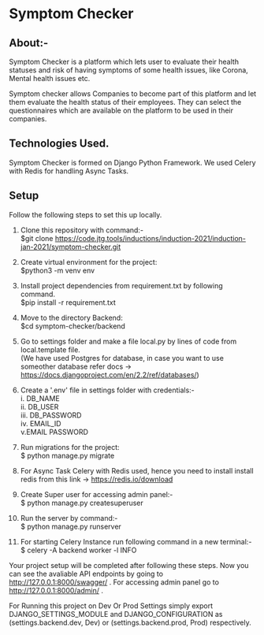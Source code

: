 # Symptom Checker

## About:-

Symptom Checker is a platform which lets user to evaluate their health statuses and risk of having symptoms of some health issues, like Corona, Mental health issues etc.

Symptom checker allows Companies to become part of this platform and let them evaluate the health status of their employees. They can select the questionnaires which are available on the platform to be used in their companies.

## Technologies Used.

Symptom Checker is formed on Django Python Framework. We used Celery with Redis for handling Async Tasks.

## Setup

Follow the following steps to set this up locally.

1. Clone this repository with command:-\
   $git clone https://code.jtg.tools/inductions/induction-2021/induction-jan-2021/symptom-checker.git

2. Create virtual environment for the project:\
   $python3 -m venv env

3. Install project dependencies from requirement.txt by following command.\
   $pip install -r requirement.txt

4. Move to the directory Backend:\
   $cd symptom-checker/backend

5. Go to settings folder and make a file local.py by lines of code from local.template file.\
   (We have used Postgres for database, in case you want to use someother database refer docs -> https://docs.djangoproject.com/en/2.2/ref/databases/)

6. Create a '.env' file in settings folder with credentials:-\
   i. DB_NAME\
   ii. DB_USER\
   iii. DB_PASSWORD\
   iv. EMAIL_ID\
   v.EMAIL PASSWORD

7. Run migrations for the project:\
   $ python manage.py migrate

8. For Async Task Celery with Redis used, hence you need to install install redis from this link -> https://redis.io/download

9. Create Super user for accessing admin panel:-\
   $ python manage.py createsuperuser

10. Run the server by command:-\
    $ python manage.py runserver

11. For starting Celery Instance run following command in a new terminal:-\
    $ celery -A backend worker -l INFO

Your project setup will be completed after following these steps. Now you can see the avaliable API endpoints by going to http://127.0.0.1:8000/swagger/ . For accessing admin panel go to http://127.0.0.1:8000/admin/ .

For Running this project on Dev Or Prod Settings simply export DJANGO_SETTINGS_MODULE and DJANGO_CONFIGURATION as (settings.backend.dev, Dev) or (settings.backend.prod, Prod) respectively.
